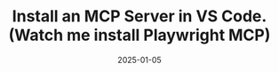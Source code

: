 ---
title: Install an MCP Server in VS Code. (Watch me install Playwright MCP)
date: 2025-01-05
description: A step-by-step guide to installing an MCP server in VS Code, specifically demonstrating the Playwright MCP installation process. Follow along as I walk through the complete setup and configuration.
video: exsikHe20D8
tags: [mcp, playwright, ai]
host: Debbie's youtube channel
---